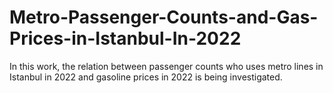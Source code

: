 # Metro-Passenger-Counts-and-Gas-Prices-in-Istanbul-In-2022
In this work, the relation between passenger counts who uses metro lines in Istanbul in 2022 and gasoline prices in 2022 is being investigated.
